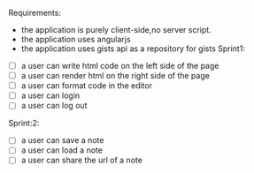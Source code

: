Requirements:
- the application is purely client-side,no server script.
- the application uses angularjs
- the application uses gists api as a repository for gists
Sprint1:

-[ ] a user can write html code on the left side of the page
-[ ] a user can render html on the right side of the page
-[ ] a user can format code in the editor
-[ ] a user can login
-[ ] a user can log out

Sprint:2:

-[ ] a user can save a note
-[ ] a user can load a note
-[ ] a user can share the url of a note
